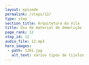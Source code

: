 ```yaml
---
layout: episode
permalink: /stops/12/
type: stop
section_title: Arquitetura da Vila
title: Uso de material de demolição
page_rank: 12
stop_id: 12
audio_file: 12.mp3
hero_images:
 - path: 1201.jpg
   alt_text: vários tipos de tijolos
---
```

